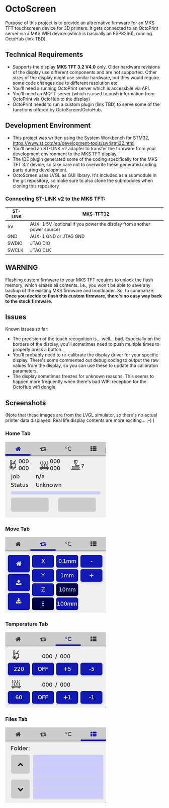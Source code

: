 # OctoScreen

Purpose of this project is to provide an altrernative firmware for an MKS TFT touchscreen device for 3D printers. It gets connected to an OctoPrint server via a MKS WIFI device (which is basically an ESP8266), running OctoHub (link TBD).

## Technical Requirements
- Supports the display **MKS TFT 3.2 V4.0** only. Older hardware revisions of the display use different components and are not supported. Other sizes of the display might use similar hardware, but they would require some code changes due to different resolution etc.
- You'll need a running OctoPrint server which is accessbile via API.
- You'll need an MQTT server (which is used to push information from OctoPrint via OctoHub to the display)
- OctoPrint needs to run a custom plugin (link TBD) to serve some of the functions offered by OctoScreen/OctoHub.

## Development Environment
- This project was written using the System Workbench for STM32, https://www.st.com/en/development-tools/sw4stm32.html
- You'll need an ST-LINK v2 adapter to transfer the firmware from your development environment to the MKS TFT display.
- The IDE plugin generated some of the coding specifically for the MKS TFT 3.2 device, so take care not to overwrite these generated coding parts during development.
- OctoScreen uses LVGL as GUI library. It's included as a submodule in the git repository, so make sure to also clone the submodules when cloning this repository

### Connecting ST-LINK v2 to the MKS TFT:
| ST-LINK | MKS-TFT32 |
|---------|-----------|
| 5V      | AUX-1 5V (optional if you power the display from another power source)         |
| GND     | AUX-1 GND or JTAG GND     |
| SWDIO   | JTAG DIO      |
| SWCLK   | JTAG CLK      |

## WARNING
Flashing custom firmware to your MKS TFT requires to unlock the flash memory, which erases all contents. I.e., you won't be able to save any backup of the existing MKS firmware and bootloader. So, to summarize: **Once you decide to flash this custom firmware, there's no easy way back to the stock firmware.**

## Issues

Known issues so far:
- The precision of the touch recognition is... well... bad. Especially on the borders of the display, you'll sometimes need to push multiple times to properly press a button.
- You'll probably need to re-calibrate the display driver for your specific display. There's some commented out debug coding to output the raw values from the display, so you can use these to update tha calibraton parameters.
- The display sometimes freezes for unknown reasons. This seems to happen more frequently when there's bad WIFI reception for the OctoHub wifi dongle.

## Screenshots

(Note that these images are from the LVGL simulator, so there's no actual printer data displayed. Real life display contents are more exciting... ;-) )

### Home Tab
![Home Tab](https://github.com/sidddy/OctoScreen/raw/master/screenshots/Home.png)

### Move Tab
![Move Tab](https://github.com/sidddy/OctoScreen/raw/master/screenshots/Move.png)

### Temperature Tab
![Temperature Tab](https://github.com/sidddy/OctoScreen/raw/master/screenshots/Temperature.png)

### Files Tab
![Files Tab](https://github.com/sidddy/OctoScreen/raw/master/screenshots/Files.png)
